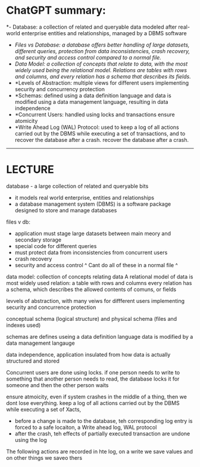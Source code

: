 # ChatGPT summary:
*-   Database: a collection of related and queryable data modeled after real-world enterprise entities and relationships, managed by a DBMS software
-   *Files vs Database: a database offers better handling of large datasets, different queries, protection from data inconsistencies, crash recovery, and security and access control compared to a normal file.*
-   *Data Model: a collection of concepts that relate to data, with the most widely used being the relational model. Relations are tables with rows and columns, and every relation has a schema that describes its fields.*
-    *Levels of Abstraction: multiple views for different users implementing security and concurrency protection
-   *Schemas: defined using a data definition language and data is modified using a data management language, resulting in data independence
-   *Concurrent Users: handled using locks and transactions ensure atomicity
-   *Write Ahead Log (WAL) Protocol: used to keep a log of all actions carried out by the DBMS while executing a set of transactions, and to recover the database after a crash. recover the database after a crash.

-----------------------------------------------------------------
# LECTURE
database - a large collection of related and queryable bits
- it models real world enterprise, entities and relationships
- a database management system (DBMS) is a software package designed to store and manage databases

files v db:
- application must stage large datasets between main meory and secondary storage
- special code for different queries
- must protect data from inconsistencies from concurrent users
- crash recovery
- security and access control 
^ Cant do all of these in a normal file ^

data model: collection of concepts relating data 
A relational model of data is most widely used
relation: a table with rows and columns
every relation has a schema, which describes the allowed contents of comuns, or fields

levvels of abstraction, with many veiws for diffferent users implementing security and concurrence protection

conceptual schema (logical structure) and physical schema (files and indexes used)

schemas are defines useing a data definition language
data is modified by a data management langauge

data independence, application insulated from how data is actually structured and stored

Concurrent users are done using locks. if one person needs to write to something that another person needs to read, the database locks it for someone and then the other person waits

ensure atmoicity, even if system crashes in the middle of a thing, then we dont lose everything.
keep a log of all actions carried out by the DBMS while executing a set of Xacts,
- before a change is made to the database, teh corresponding log entry is forced to a safe locaiton, a Write ahead log, WAL protocol
- after the crash, teh effects  of partially executed transaction are undone using the log

The following actions are recorded in hte log, on a write we save values and on other things we saveo thers



